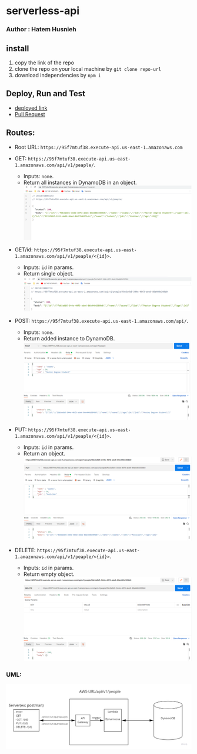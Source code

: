 # serverless-api

### Author : Hatem Husnieh

## install

1. copy the link of the repo
1. clone the repo on your local machine by `git clone repo-url`
1. download independencies by `npm i`

## Deploy, Run and Test

- [deployed link](https://95f7mtuf38.execute-api.us-east-1.amazonaws.com)
- [Pull Request](https://github.com/Hatemhusnieh/serverless-api-/pull/1)

## Routes:

- Root URL: `https://95f7mtuf38.execute-api.us-east-1.amazonaws.com`

- GET: `https://95f7mtuf38.execute-api.us-east-1.amazonaws.com/api/v1/peaple/`.
  - Inputs: `none`.
  - Return all instances in DynamoDB in an object.  
    ![get-all](res/get-all.PNG)
- GET/id: `https://95f7mtuf38.execute-api.us-east-1.amazonaws.com/api/v1/peaple/<{id}>`.
  - Inputs: `id` in params.
  - Return single object.  
    ![get-one](res/get-one.png)
- POST: `https://95f7mtuf38.execute-api.us-east-1.amazonaws.com/api/`.
  - Inputs: `none`.
  - Return added instance to DynamoDB.  
    ![post](res/post.png)
- PUT: `https://95f7mtuf38.execute-api.us-east-1.amazonaws.com/api/v1/peaple/<{id}>`.
  - Inputs: `id` in params.
  - Return an object.  
    ![put](res/put.png)
- DELETE: `https://95f7mtuf38.execute-api.us-east-1.amazonaws.com/api/v1/peaple/<{id}>`.
  - Inputs: `id` in params.
  - Return empty object.  
    ![delete](res/delete.png)

### UML:

![uml](res/serverless-api.jpg)
